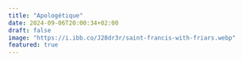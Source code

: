 ```yaml
---
title: "Apologétique"
date: 2024-09-06T20:00:34+02:00
draft: false
image: "https://i.ibb.co/J28dr3r/saint-francis-with-friars.webp"
featured: true
---
```


